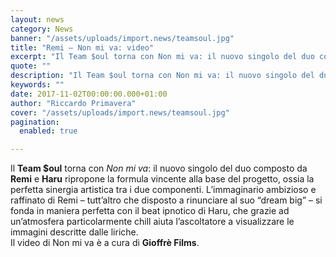 ```yaml
---
layout: news
category: News
banner: "/assets/uploads/import.news/teamsoul.jpg"
title: "Remi – Non mi va: video"
excerpt: "Il Team $oul torna con Non mi va: il nuovo singolo del duo composto da Remi e Haru ripropone la formula vincente alla base del progetto, ossia la perfetta sinergia artistica tra i due componenti. L’immaginario ambizioso e raffinato di Remi – tutt’altro che disposto a rinunciare al suo “dream big” – si fonda in [&hellip"
quote: ""
description: "Il Team $oul torna con Non mi va: il nuovo singolo del duo composto da Remi e Haru ripropone la formula vincente alla base del progetto, ossia la perfetta sinergia artistica tra i due componenti. L’immaginario ambizioso e raffinato di Remi – tutt’altro che disposto a rinunciare al suo “dream big” – si fonda in [&hellip"
keywords: ""
date: 2017-11-02T00:00:00.000+01:00
author: "Riccardo Primavera"
cover: "/assets/uploads/import.news/teamsoul.jpg"
pagination:
  enabled: true

---
```


Il **Team $oul** torna con _Non mi va_: il nuovo singolo del duo composto da **Remi** e **Haru** ripropone la formula vincente alla base del progetto, ossia la perfetta sinergia artistica tra i due componenti. L’immaginario ambizioso e raffinato di Remi – tutt’altro che disposto a rinunciare al suo “dream big” – si fonda in maniera perfetta con il beat ipnotico di Haru, che grazie ad un’atmosfera particolarmente chill aiuta l’ascoltatore a visualizzare le immagini descritte dalle liriche.  
Il video di Non mi va è a cura di **Gioffrè Films**.